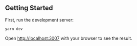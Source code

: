 ## Getting Started

First, run the development server:

```bash
yarn dev
```

Open [http://localhost:3007](http://localhost:3007) with your browser to see the result.
